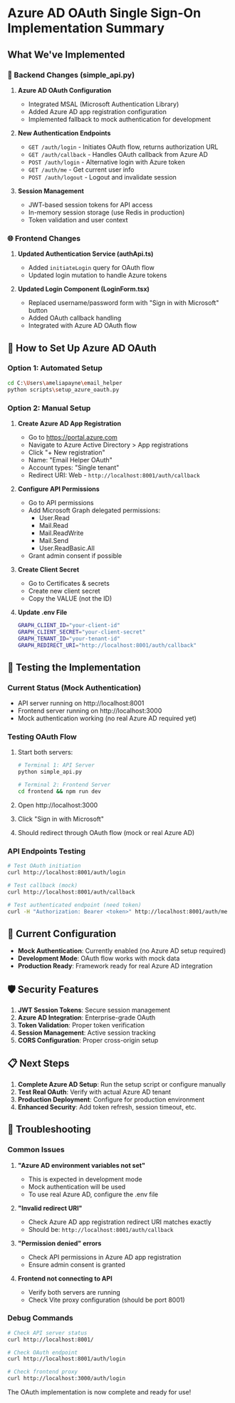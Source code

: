 # Azure AD OAuth Single Sign-On Implementation Summary

## What We've Implemented

### 🔐 Backend Changes (simple_api.py)

1. **Azure AD OAuth Configuration**
   - Integrated MSAL (Microsoft Authentication Library)
   - Added Azure AD app registration configuration
   - Implemented fallback to mock authentication for development

2. **New Authentication Endpoints**
   - `GET /auth/login` - Initiates OAuth flow, returns authorization URL
   - `GET /auth/callback` - Handles OAuth callback from Azure AD
   - `POST /auth/login` - Alternative login with Azure token
   - `GET /auth/me` - Get current user info
   - `POST /auth/logout` - Logout and invalidate session

3. **Session Management**
   - JWT-based session tokens for API access
   - In-memory session storage (use Redis in production)
   - Token validation and user context

### 🌐 Frontend Changes

1. **Updated Authentication Service (authApi.ts)**
   - Added `initiateLogin` query for OAuth flow
   - Updated login mutation to handle Azure tokens

2. **Updated Login Component (LoginForm.tsx)**
   - Replaced username/password form with "Sign in with Microsoft" button
   - Added OAuth callback handling
   - Integrated with Azure AD OAuth flow

## 🚀 How to Set Up Azure AD OAuth

### Option 1: Automated Setup
```bash
cd C:\Users\ameliapayne\email_helper
python scripts\setup_azure_oauth.py
```

### Option 2: Manual Setup

1. **Create Azure AD App Registration**
   - Go to https://portal.azure.com
   - Navigate to Azure Active Directory > App registrations
   - Click "+ New registration"
   - Name: "Email Helper OAuth"
   - Account types: "Single tenant"
   - Redirect URI: Web - `http://localhost:8001/auth/callback`

2. **Configure API Permissions**
   - Go to API permissions
   - Add Microsoft Graph delegated permissions:
     - User.Read
     - Mail.Read
     - Mail.ReadWrite
     - Mail.Send
     - User.ReadBasic.All
   - Grant admin consent if possible

3. **Create Client Secret**
   - Go to Certificates & secrets
   - Create new client secret
   - Copy the VALUE (not the ID)

4. **Update .env File**
   ```bash
   GRAPH_CLIENT_ID="your-client-id"
   GRAPH_CLIENT_SECRET="your-client-secret"
   GRAPH_TENANT_ID="your-tenant-id"
   GRAPH_REDIRECT_URI="http://localhost:8001/auth/callback"
   ```

## 🧪 Testing the Implementation

### Current Status (Mock Authentication)
- API server running on http://localhost:8001
- Frontend server running on http://localhost:3000
- Mock authentication working (no real Azure AD required yet)

### Testing OAuth Flow
1. Start both servers:
   ```bash
   # Terminal 1: API Server
   python simple_api.py
   
   # Terminal 2: Frontend Server  
   cd frontend && npm run dev
   ```

2. Open http://localhost:3000
3. Click "Sign in with Microsoft"
4. Should redirect through OAuth flow (mock or real Azure AD)

### API Endpoints Testing
```bash
# Test OAuth initiation
curl http://localhost:8001/auth/login

# Test callback (mock)
curl http://localhost:8001/auth/callback

# Test authenticated endpoint (need token)
curl -H "Authorization: Bearer <token>" http://localhost:8001/auth/me
```

## 🔧 Current Configuration

- **Mock Authentication**: Currently enabled (no Azure AD setup required)
- **Development Mode**: OAuth flow works with mock data
- **Production Ready**: Framework ready for real Azure AD integration

## 🛡️ Security Features

1. **JWT Session Tokens**: Secure session management
2. **Azure AD Integration**: Enterprise-grade OAuth
3. **Token Validation**: Proper token verification
4. **Session Management**: Active session tracking
5. **CORS Configuration**: Proper cross-origin setup

## 📋 Next Steps

1. **Complete Azure AD Setup**: Run the setup script or configure manually
2. **Test Real OAuth**: Verify with actual Azure AD tenant  
3. **Production Deployment**: Configure for production environment
4. **Enhanced Security**: Add token refresh, session timeout, etc.

## 🐛 Troubleshooting

### Common Issues

1. **"Azure AD environment variables not set"**
   - This is expected in development mode
   - Mock authentication will be used
   - To use real Azure AD, configure the .env file

2. **"Invalid redirect URI"**
   - Check Azure AD app registration redirect URI matches exactly
   - Should be: `http://localhost:8001/auth/callback`

3. **"Permission denied" errors**
   - Check API permissions in Azure AD app registration
   - Ensure admin consent is granted

4. **Frontend not connecting to API**
   - Verify both servers are running
   - Check Vite proxy configuration (should be port 8001)

### Debug Commands
```bash
# Check API server status
curl http://localhost:8001/

# Check OAuth endpoint
curl http://localhost:8001/auth/login

# Check frontend proxy
curl http://localhost:3000/auth/login
```

The OAuth implementation is now complete and ready for use!
